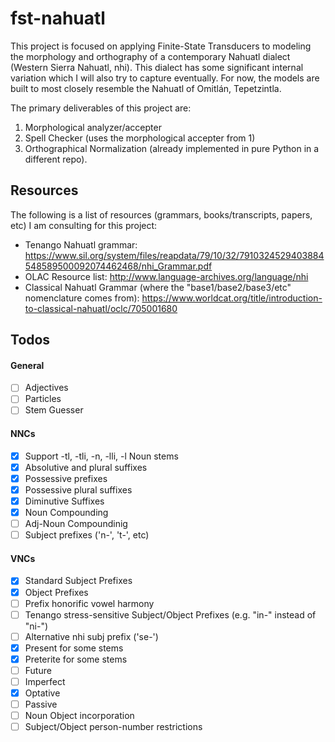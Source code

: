 # fst-nahuatl
This project is focused on applying Finite-State Transducers to modeling the 
morphology and orthography of a contemporary Nahuatl dialect (Western Sierra Nahuatl, nhi). 
This dialect has some significant internal variation which I will also try to 
capture eventually. For now, the models are built to most closely resemble the 
Nahuatl of Omitlán, Tepetzintla.

The primary deliverables of this project are:
1. Morphological analyzer/accepter
2. Spell Checker (uses the morphological accepter from 1)
3. Orthographical Normalization (already implemented in pure Python in a different repo).

## Resources
The following is a list of resources (grammars, books/transcripts, papers, etc) I am consulting for this project:
* Tenango Nahuatl grammar: https://www.sil.org/system/files/reapdata/79/10/32/7910324529403884548589500092074462468/nhi_Grammar.pdf
* OLAC Resource list: http://www.language-archives.org/language/nhi
* Classical Nahuatl Grammar (where the "base1/base2/base3/etc" nomenclature comes from): https://www.worldcat.org/title/introduction-to-classical-nahuatl/oclc/705001680

## Todos

#### General
- [ ] Adjectives
- [ ] Particles
- [ ] Stem Guesser

#### NNCs
- [x] Support -tl, -tli, -n, -lli, -l Noun stems
- [x] Absolutive and plural suffixes
- [x] Possessive prefixes
- [x] Possessive plural suffixes
- [x] Diminutive Suffixes
- [x] Noun Compounding
- [ ] Adj-Noun Compoundinig
- [ ] Subject prefixes ('n-', 't-', etc)

#### VNCs
- [x] Standard Subject Prefixes
- [x] Object Prefixes
- [ ] Prefix honorific vowel harmony
- [ ] Tenango stress-sensitive Subject/Object Prefixes (e.g. "in-" instead of "ni-")
- [ ] Alternative nhi subj prefix ('se-')
- [x] Present for some stems
- [x] Preterite for some stems
- [ ] Future
- [ ] Imperfect
- [x] Optative
- [ ] Passive
- [ ] Noun Object incorporation
- [ ] Subject/Object person-number restrictions
